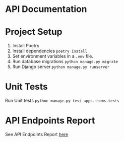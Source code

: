 # API Documentation

# Project Setup
1. Install Poetry
2. Install dependencies `poetry install`
3. Set environment variables in a `.env` file.
4. Run database migrations `python manage.py migrate`
6. Run Django server `python manage.py runserver`

# Unit Tests
Run Unit tests
`python manage.py test apps.items.tests`

# API Endpoints Report
See API Endpoints Report [here](https://github.com/Johnkayode/support_api/blob/main/docs/REPORT.md)
